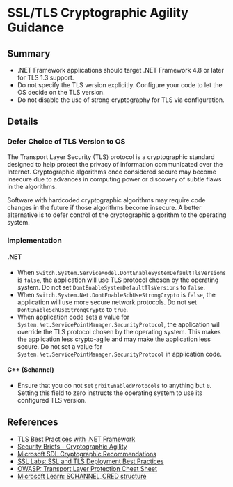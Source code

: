 # SSL/TLS Cryptographic Agility Guidance

## Summary

-   .NET Framework applications should target .NET Framework 4.8 or later for
    TLS 1.3 support.
-   Do not specify the TLS version explicitly. Configure your code to let the OS
    decide on the TLS version.
-   Do not disable the use of strong cryptography for TLS via configuration.

## Details

### Defer Choice of TLS Version to OS

The Transport Layer Security (TLS) protocol is a cryptographic standard designed
to help protect the privacy of information communicated over the Internet.
Cryptographic algorithms once considered secure may become insecure due to
advances in computing power or discovery of subtle flaws in the algorithms.

Software with hardcoded cryptographic algorithms may require code changes in the
future if those algorithms become insecure. A better alternative is to defer
control of the cryptographic algorithm to the operating system.

### Implementation

#### .NET

-   When `Switch.System.ServiceModel.DontEnableSystemDefaultTlsVersions` is
    `false`, the application will use TLS protocol chosen by the operating
    system. Do not set `DontEnableSystemDefaultTlsVersions` to `false`.
-   When `Switch.System.Net.DontEnableSchUseStrongCrypto` is `false`, the
    application will use more secure network protocols. Do not set
    `DontEnableSchUseStrongCrypto` to `true`.
-   When application code sets a value for
    `System.Net.ServicePointManager.SecurityProtocol`, the application will
    override the TLS protocol chosen by the operating system. This makes the
    application less crypto-agile and may make the application less secure. Do
    not set a value for `System.Net.ServicePointManager.SecurityProtocol` in
    application code.

#### C++ (Schannel)

-   Ensure that you do not set `grbitEnabledProtocols` to anything but `0`.
    Setting this field to zero instructs the operating system to use its
    configured TLS version.

## References

-   [TLS Best Practices with .NET Framework](https://learn.microsoft.com/en-us/dotnet/framework/network-programming/tls)
-   [Security Briefs - Cryptographic Agility](https://learn.microsoft.com/en-us/archive/msdn-magazine/2009/august/cryptographic-agility)
-   [Microsoft SDL Cryptographic Recommendations](http://download.microsoft.com/download/6/3/A/63AFA3DF-BB84-4B38-8704-B27605B99DA7/Microsoft%20SDL%20Cryptographic%20Recommendations.pdf)
-   [SSL Labs: SSL and TLS Deployment Best Practices](https://github.com/ssllabs/research/wiki/SSL-and-TLS-Deployment-Best-Practices)
-   [OWASP: Transport Layer Protection Cheat Sheet](https://cheatsheetseries.owasp.org/cheatsheets/Transport_Layer_Security_Cheat_Sheet.html)
-   [Microsoft Learn: SCHANNEL_CRED structure](https://learn.microsoft.com/en-us/windows/win32/api/schannel/ns-schannel-schannel_cred)
